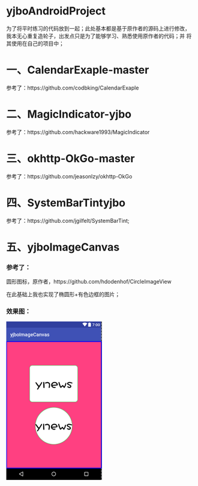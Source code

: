 # yjboAndroidProject

为了将平时练习的代码放到一起；此处基本都是基于原作者的源码上进行修改，
我本无心重复造轮子，出发点只是为了能够学习、熟悉使用原作者的代码；并
将其使用在自己的项目中；

# 一、CalendarExaple-master 
<p>参考了：https://github.com/codbking/CalendarExaple

# 二、MagicIndicator-yjbo
<p>参考了：https://github.com/hackware1993/MagicIndicator

# 三、okhttp-OkGo-master
<p>参考了：https://github.com/jeasonlzy/okhttp-OkGo

# 四、SystemBarTintyjbo
<p>参考了：https://github.com/jgilfelt/SystemBarTint;

# 五、yjboImageCanvas
<h3>参考了：</h3>
     圆形图标，原作者，https://github.com/hdodenhof/CircleImageView
     <p>在此基础上我也实现了椭圆形+有色边框的图片；
<h3>效果图：</h3>
<img src="https://github.com/hytcyjb/yjboAndroidProject/blob/master/yjboImageCanvas/screenshot/pic_1.png?raw=true" width="255" height="422" marge="20">